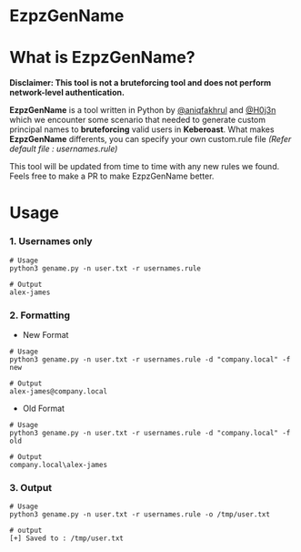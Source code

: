 # EzpzGenName

# What is EzpzGenName?

**Disclaimer: This tool is not a bruteforcing tool and does not perform network-level authentication.**

**EzpzGenName** is a tool written in Python by [@aniqfakhrul](https://github.com/aniqfakhrul) and [@H0j3n](https://github.com/H0j3n) which we encounter some scenario that needed to generate custom principal names to **bruteforcing** valid users in **Keberoast**. What makes **EzpzGenName** differents, you can specify your own custom.rule file *(Refer default file : usernames.rule)*

This tool will be updated from time to time with any new rules we found. Feels free to make a PR to make EzpzGenName better.


# Usage

### 1. Usernames only

```
# Usage
python3 gename.py -n user.txt -r usernames.rule

# Output
alex-james
```

### 2. Formatting

- New Format

```
# Usage
python3 gename.py -n user.txt -r usernames.rule -d "company.local" -f new

# Output
alex-james@company.local
```

- Old Format

```
# Usage
python3 gename.py -n user.txt -r usernames.rule -d "company.local" -f old

# Output
company.local\alex-james
```

### 3. Output

```
# Usage
python3 gename.py -n user.txt -r usernames.rule -o /tmp/user.txt

# output
[+] Saved to : /tmp/user.txt
```
